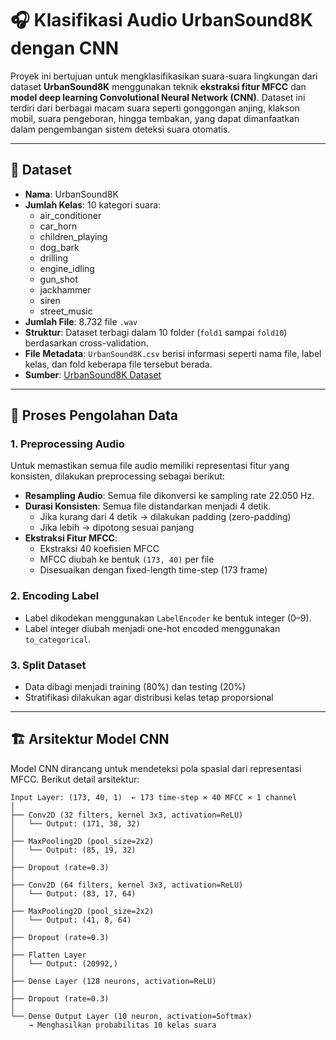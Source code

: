 # 🎧 Klasifikasi Audio UrbanSound8K dengan CNN

Proyek ini bertujuan untuk mengklasifikasikan suara-suara lingkungan dari dataset **UrbanSound8K** menggunakan teknik **ekstraksi fitur MFCC** dan **model deep learning Convolutional Neural Network (CNN)**. Dataset ini terdiri dari berbagai macam suara seperti gonggongan anjing, klakson mobil, suara pengeboran, hingga tembakan, yang dapat dimanfaatkan dalam pengembangan sistem deteksi suara otomatis.

---

## 📂 Dataset

- **Nama**: UrbanSound8K
- **Jumlah Kelas**: 10 kategori suara:
  - air_conditioner  
  - car_horn  
  - children_playing  
  - dog_bark  
  - drilling  
  - engine_idling  
  - gun_shot  
  - jackhammer  
  - siren  
  - street_music
- **Jumlah File**: 8.732 file `.wav`
- **Struktur**: Dataset terbagi dalam 10 folder (`fold1` sampai `fold10`) berdasarkan cross-validation.
- **File Metadata**: `UrbanSound8K.csv` berisi informasi seperti nama file, label kelas, dan fold keberapa file tersebut berada.
- **Sumber**: [UrbanSound8K Dataset](https://urbansounddataset.weebly.com/urbansound8k.html)

---

## 🔧 Proses Pengolahan Data

### 1. Preprocessing Audio
Untuk memastikan semua file audio memiliki representasi fitur yang konsisten, dilakukan preprocessing sebagai berikut:

- **Resampling Audio**: Semua file dikonversi ke sampling rate 22.050 Hz.
- **Durasi Konsisten**: Semua file distandarkan menjadi 4 detik.
  - Jika kurang dari 4 detik → dilakukan padding (zero-padding)
  - Jika lebih → dipotong sesuai panjang
- **Ekstraksi Fitur MFCC**:
  - Ekstraksi 40 koefisien MFCC
  - MFCC diubah ke bentuk `(173, 40)` per file
  - Disesuaikan dengan fixed-length time-step (173 frame)

### 2. Encoding Label
- Label dikodekan menggunakan `LabelEncoder` ke bentuk integer (0–9).
- Label integer diubah menjadi one-hot encoded menggunakan `to_categorical`.

### 3. Split Dataset
- Data dibagi menjadi training (80%) dan testing (20%)
- Stratifikasi dilakukan agar distribusi kelas tetap proporsional

---

## 🏗️ Arsitektur Model CNN

Model CNN dirancang untuk mendeteksi pola spasial dari representasi MFCC. Berikut detail arsitektur:

```text
Input Layer: (173, 40, 1)  ← 173 time-step × 40 MFCC × 1 channel
│
├── Conv2D (32 filters, kernel 3x3, activation=ReLU)
│   └── Output: (171, 38, 32)
│
├── MaxPooling2D (pool_size=2x2)
│   └── Output: (85, 19, 32)
│
├── Dropout (rate=0.3)
│
├── Conv2D (64 filters, kernel 3x3, activation=ReLU)
│   └── Output: (83, 17, 64)
│
├── MaxPooling2D (pool_size=2x2)
│   └── Output: (41, 8, 64)
│
├── Dropout (rate=0.3)
│
├── Flatten Layer
│   └── Output: (20992,)
│
├── Dense Layer (128 neurons, activation=ReLU)
│
├── Dropout (rate=0.3)
│
└── Dense Output Layer (10 neuron, activation=Softmax)
    → Menghasilkan probabilitas 10 kelas suara
